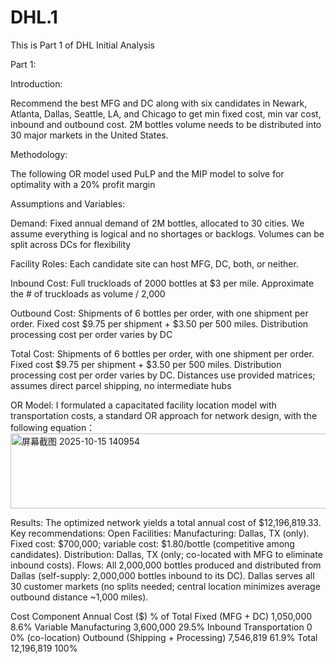 # DHL.1
This is Part 1 of DHL Initial Analysis

Part 1:

Introduction:

Recommend the best MFG and DC along with six candidates in Newark, Atlanta, Dallas, Seattle, LA, and Chicago to get min fixed cost, min var cost, inbound and outbound cost. 2M bottles volume needs to be distributed into 30 major markets in the United States. 

Methodology:

The following OR model used PuLP and the MIP model to solve for optimality with a 20% profit margin

Assumptions and Variables:

Demand: Fixed annual demand of 2M bottles, allocated to 30 cities. We assume everything is logical and no shortages or backlogs. Volumes can be split across DCs for flexibility

Facility Roles: Each candidate site can host MFG, DC, both, or neither.

Inbound Cost: Full truckloads of 2000 bottles at $3 per mile. Approximate the # of truckloads as volume / 2,000

Outbound Cost: Shipments of 6 bottles per order, with one shipment per order. Fixed cost $9.75 per shipment + $3.50 per 500 miles. Distribution processing cost per order varies by DC

Total Cost: Shipments of 6 bottles per order, with one shipment per order. Fixed cost $9.75 per shipment + $3.50 per 500 miles. Distribution processing cost per order varies by DC. Distances use provided matrices; assumes direct parcel shipping, no intermediate hubs


OR Model: 
I formulated a capacitated facility location model with transportation costs, a standard OR approach for network design, with the following equation：
<img width="1201" height="120" alt="屏幕截图 2025-10-15 140954" src="https://github.com/user-attachments/assets/339bb7ec-2d63-4832-8c95-e6bbf480283d" />

Results: 
The optimized network yields a total annual cost of $12,196,819.33. Key recommendations:
	Open Facilities: 
	Manufacturing: Dallas, TX (only). Fixed cost: $700,000; variable cost: $1.80/bottle (competitive among candidates).
	Distribution: Dallas, TX (only; co-located with MFG to eliminate inbound costs).
	Flows: 
	All 2,000,000 bottles produced and distributed from Dallas (self-supply: 2,000,000 bottles inbound to its DC).
	Dallas serves all 30 customer markets (no splits needed; central location minimizes average outbound distance ~1,000 miles).

Cost Component	Annual Cost ($)	% of Total
Fixed (MFG + DC)	1,050,000	8.6%
Variable Manufacturing	3,600,000	29.5%
Inbound Transportation	0	0% (co-location)
Outbound (Shipping + Processing)	7,546,819	61.9%
Total	12,196,819	100%

